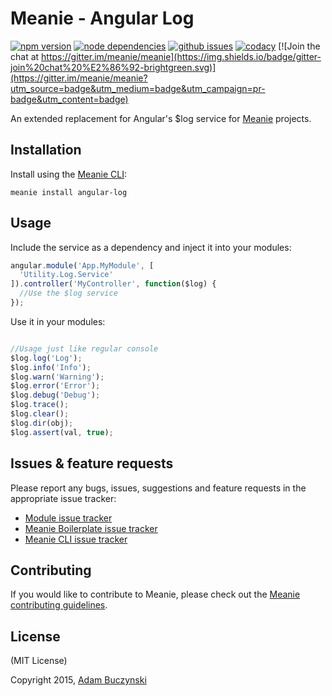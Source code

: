 # Meanie - Angular Log

[![npm version](https://img.shields.io/npm/v/meanie-angular-log.svg)](https://www.npmjs.com/package/meanie-angular-log)
[![node dependencies](https://david-dm.org/meanie/angular-log.svg)](https://david-dm.org/meanie/angular-log)
[![github issues](https://img.shields.io/github/issues/meanie/angular-log.svg)](https://github.com/meanie/angular-log/issues)
[![codacy](https://img.shields.io/codacy/abcdefgh.svg)](https://www.codacy.com/app/meanie/angular-log)
[![Join the chat at https://gitter.im/meanie/meanie](https://img.shields.io/badge/gitter-join%20chat%20%E2%86%92-brightgreen.svg)](https://gitter.im/meanie/meanie?utm_source=badge&utm_medium=badge&utm_campaign=pr-badge&utm_content=badge)

An extended replacement for Angular's $log service for [Meanie](https://github.com/meanie/meanie) projects.

## Installation
Install using the [Meanie CLI](https://www.npmjs.com/package/meanie):
```shell
meanie install angular-log
```

## Usage
Include the service as a dependency and inject it into your modules:
```js
angular.module('App.MyModule', [
  'Utility.Log.Service'
]).controller('MyController', function($log) {
  //Use the $log service
});
```
Use it in your modules:
```js

//Usage just like regular console
$log.log('Log');
$log.info('Info');
$log.warn('Warning');
$log.error('Error');
$log.debug('Debug');
$log.trace();
$log.clear();
$log.dir(obj);
$log.assert(val, true);
```

## Issues & feature requests
Please report any bugs, issues, suggestions and feature requests in the appropriate issue tracker:
* [Module issue tracker](https://github.com/meanie/angular-log/issues)
* [Meanie Boilerplate issue tracker](https://github.com/meanie/boilerplate/issues)
* [Meanie CLI issue tracker](https://github.com/meanie/meanie/issues)

## Contributing
If you would like to contribute to Meanie, please check out the [Meanie contributing guidelines](https://github.com/meanie/meanie/blob/master/CONTRIBUTING.md).

## License
(MIT License)

Copyright 2015, [Adam Buczynski](http://adambuczynski.com)
